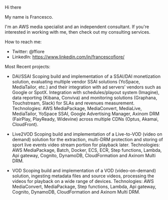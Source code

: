 Hi there

My name is Francesco. 

I'm an AWS media specialist and an independent consultant. If you're interested in working with me, then check out my consulting services.

How to reach me:
- Twitter: @ffiore
- LinkedIn: https://www.linkedin.com/in/francescofiore/


Most Recent projects:

- DAI/SSAI
Scoping build and implementation of a SSAI/DAI monetization solution, evaluating multiple vendor SSAI solutions (YoSpace, MediaTailor, etc.) and their integration with ad servers’ vendors such as Google or SpotX. Integration with schedules/playout system (Imagine), data reporting (Kibana, Conviva) and monitoring solutions (Graphana, Touchstream, Slack) for SLAs and revenues measurement. Technologies: AWS MediaPackage, MediaConvert, MediaLive, MediaTailor, YoSpace SSAI, Google Advertising Manager, Axinom DRM (FairPlay, PlayReady, Widevine) across multiple CDNs (Optus, Akamai, CloudFront).

- Live2VOD
Scoping build and implementation of a Live-to-VOD (video on demand) solution for the extraction, multi-DRM protection and storing of sport live events video stream portion for playback later. Technologies: AWS MediaPackage, Batch, Docker, ECS, ECR, Step functions, Lambda, Api gateway, Cognito, DynamoDB, CloudFormation and Axinom Multi DRM.

- VOD
Scoping build and implementation of a VOD (video-on-demand) solution, ingesting metadata files and source videos, processing the videos for playback on a wide range of devices. Technologies: AWS MediaConvert, MediaPackage, Step functions, Lambda, Api gateway, Cognito, DynamoDB, CloudFormation and Axinom Multi DRM.


